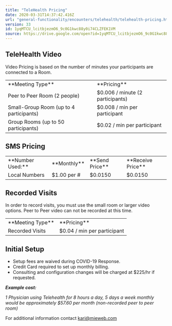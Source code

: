 ```yaml
---
title: "TeleHealth Pricing"
date: 2020-03-31T14:37:42.416Z
url: "general-functionality/encounters/telehealth/telehealth-pricing.html"
version: 33
id: 1yqMTCU_lcitbjezmO6_9c0G1kwc88y0i74CLZFEK1VM
source: https://drive.google.com/open?id=1yqMTCU_lcitbjezmO6_9c0G1kwc88y0i74CLZFEK1VM
---
```

## TeleHealth Video

Video Pricing is based on the number of minutes your participants are connected to a Room.



<table>
  <tr>
    <td>**Meeting Type**</td>
    <td>**Pricing**</td>
  </tr>
  <tr>
    <td>Peer to Peer Room (2 people)</td>
    <td>$0.006 / minute (2 participants)</td>
  </tr>
  <tr>
    <td>Small-Group Room (up to 4 participants)</td>
    <td>$0.008 / min per participant</td>
  </tr>
  <tr>
    <td>Group Rooms (up to 50 participants)</td>
    <td>$0.02 / min per participant</td>
  </tr>
</table>

## SMS Pricing

<table>
  <tr>
    <td>**Number Used:**</td>
    <td>**Monthly**</td>
    <td>**Send Price**</td>
    <td>**Receive Price**</td>
  </tr>
  <tr>
    <td>Local Numbers</td>
    <td>$1.00 per #</td>
    <td>$0.0150</td>
    <td>$0.0150</td>
  </tr>
</table>

## Recorded Visits

In order to record visits, you must use the small room or larger video options. Peer to Peer video can not be recorded at this time. 



<table>
  <tr>
    <td>**Meeting Type**</td>
    <td>**Pricing**</td>
  </tr>
  <tr>
    <td>Recorded Visits</td>
    <td>$0.04 / min per participant</td>
  </tr>
</table>

## Initial Setup

* Setup fees are waived during COVID-19 Response.
* Credit Card required to set up monthly billing.
* Consulting and configuration changes will be charged at $225/hr if requested.



**_Example cost:_**

*1 Physician using Telehealth for 8 hours a day, 5 days a week monthly would be approximately $57.60 per month (non-recorded peer to peer room)*

For additional information contact [kari@mieweb.com](../../../mailto:kari@mieweb.com)

